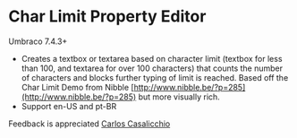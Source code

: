 # Char Limit Property Editor

Umbraco 7.4.3+

- Creates a textbox or textarea based on character limit (textbox for less than 100, and textarea for over 100 characters) that counts the number of characters and blocks further typing of limit is reached.
	Based off the Char Limit Demo from Nibble [http://www.nibble.be/?p=285](http://www.nibble.be/?p=285) but more visually rich.
- Support en-US and pt-BR


Feedback is appreciated
[Carlos Casalicchio](mailto:carlos.casalicchio@gmail.com)
